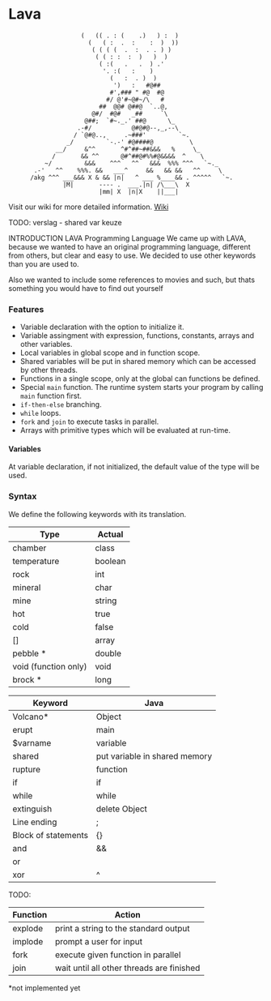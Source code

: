 # Lava
                        (   (( . : (    .)   ) :  )
                          (   ( :  .  :    :  )  ))
                           ( ( ( (  .  :  . . ) )
                            ( ( : :  :  )   )  )
                             ( :(   .   .  ) .'
                              '. :(   :    )
                                (   :  . )  )
                                 ')   :   #@##
                                #',### " #@  #@
                               #/ @'#~@#~/\   #
                             ##  @@# @##@  `..@,
                           @#/  #@#   _##     `\
                         @##;  `#~._.' ##@      \_
                       .-#/           @#@#@--,_,--\
                      / `@#@..,     .~###'         `~.
                    _/         `-.-' #@####@          \
                 __/     &^^       ^#^##~##&&&   %     \_
                /       && ^^      @#^##@#%%#@&&&&  ^    \
              ~/         &&&    ^^^   ^^   &&&  %%% ^^^   `~._
           .-'   ^^    %%%. &&   ___^     &&   && &&   ^^     \
          /akg ^^^ ___&&& X & && |n|   ^ ___ %____&& . ^^^^^   `~.
                   |M|       ---- .  ___.|n| /\___\  X
                             |mm| X  |n|X    ||___|             

Visit our wiki for more detailed information.
[Wiki](https://github.com/thechib12/Lava_Programming_Language/wiki)

TODO:
verslag - shared var keuze

INTRODUCTION
LAVA Programming Language
We came up with LAVA, because we wanted to have an original programming language,
different from others, but clear and easy to use. We decided to use other keywords than you are used to.

Also we wanted to include some references to movies and such, but thats something you would have to find out yourself


### Features
- Variable declaration with the option to initialize it.
- Variable assingment with expression, functions, constants, arrays and other variables.
- Local variables in global scope and in function scope.
- Shared variables will be put in shared memory which can be accessed by other threads.
- Functions in a single scope, only at the global can functions be defined. 
- Special `main` function. The runtime system starts your program by calling `main` function first.
- `if-then-else` branching.
- `while` loops.
- `fork` and `join` to execute tasks in parallel.
- Arrays with primitive types which will be evaluated at run-time.


#### Variables
At variable declaration, if not initialized, the default value of the type will be used.
 

### Syntax
We define the following keywords with its translation.

Type            | Actual
----            | ----
chamber         | class
temperature     | boolean
rock            | int
mineral         | char
mine            | string
hot             | true
cold            | false
[]              | array
pebble *         | double
void (function only)            | void
brock  *         | long


Keyword             | Java
---------           | --------
Volcano*             | Object
erupt               | main
$varname            | variable
shared              | put variable in shared memory
rupture             | function
if                  | if
while               | while
extinguish          | delete Object
Line ending         | ;
Block of statements | {}
and                 | &&
or                  | ||
xor                 | ^


TODO:
 
Function | Action
--------| --------
explode | print a string to the standard output
implode | prompt a user for input
fork    | execute given function in parallel
join    | wait until all other threads are finished


*not implemented yet


